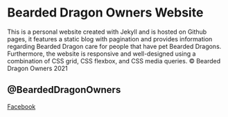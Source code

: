 # Bearded Dragon Owners Website

This is a personal website created with Jekyll and is hosted on Github pages, it features a static blog 
with pagination and provides information regarding Bearded Dragon care for people that have 
pet Bearded Dragons. Furthermore, the website is responsive and well-designed using a combination 
of CSS grid, CSS flexbox, and CSS media queries. &copy; Bearded Dragon Owners 2021

## @BeardedDragonOwners
[Facebook](https://www.facebook.com/BeardedDragonOwners)

